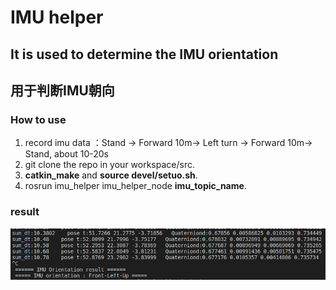 # IMU helper 
## It is used to determine the IMU orientation
## 用于判断IMU朝向

### How to use
1. record imu data ：Stand -> Forward 10m-> Left turn -> Forward 10m-> Stand, about 10-20s
2. git clone the repo in your workspace/src.
3. **catkin_make** and **source devel/setuo.sh**.
4. rosrun imu_helper imu_helper_node **imu_topic_name**.

### result
![result](image/res.png)

